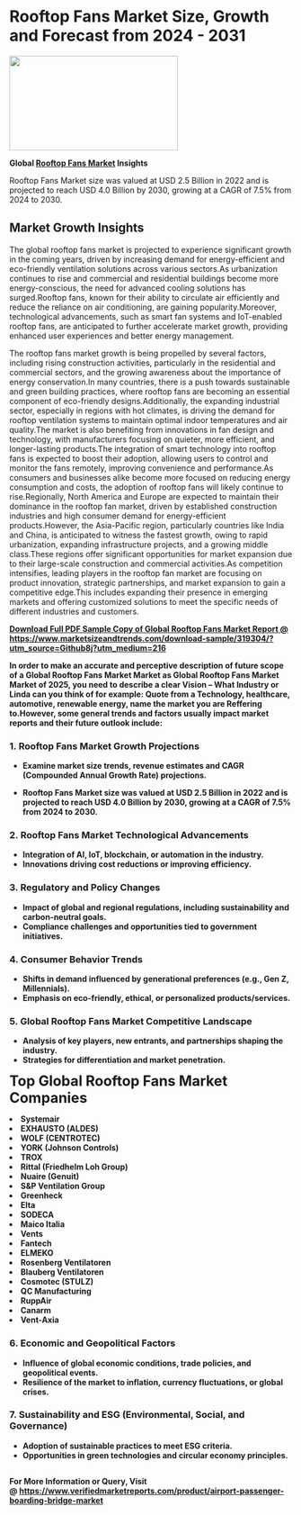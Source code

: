 <H1>Rooftop Fans Market Size, Growth and Forecast from 2024 - 2031</H1><img class="aligncenter size-medium wp-image-584254" src="https://thirdeyenews.in/wp-content/uploads/2024/09/Global-Market-Research-300x168.jpeg" alt="" width="300" height="168" /><p><strong>Global&nbsp;<a href="https://www.marketsizeandtrends.com/download-sample/319304/?utm_source=Github8j?utm_medium=216">Rooftop Fans Market</a> Insights</strong></p><p>Rooftop Fans Market size was valued at USD 2.5 Billion in 2022 and is projected to reach USD 4.0 Billion by 2030, growing at a CAGR of 7.5% from 2024 to 2030.</p><p><h2>Market Growth Insights</h2> <p>The global rooftop fans market is projected to experience significant growth in the coming years, driven by increasing demand for energy-efficient and eco-friendly ventilation solutions across various sectors.As urbanization continues to rise and commercial and residential buildings become more energy-conscious, the need for advanced cooling solutions has surged.Rooftop fans, known for their ability to circulate air efficiently and reduce the reliance on air conditioning, are gaining popularity.Moreover, technological advancements, such as smart fan systems and IoT-enabled rooftop fans, are anticipated to further accelerate market growth, providing enhanced user experiences and better energy management.</p> <p><strong><a href="#"></a></strong></p> <p>The rooftop fans market growth is being propelled by several factors, including rising construction activities, particularly in the residential and commercial sectors, and the growing awareness about the importance of energy conservation.In many countries, there is a push towards sustainable and green building practices, where rooftop fans are becoming an essential component of eco-friendly designs.Additionally, the expanding industrial sector, especially in regions with hot climates, is driving the demand for rooftop ventilation systems to maintain optimal indoor temperatures and air quality.The market is also benefiting from innovations in fan design and technology, with manufacturers focusing on quieter, more efficient, and longer-lasting products.The integration of smart technology into rooftop fans is expected to boost their adoption, allowing users to control and monitor the fans remotely, improving convenience and performance.As consumers and businesses alike become more focused on reducing energy consumption and costs, the adoption of rooftop fans will likely continue to rise.Regionally, North America and Europe are expected to maintain their dominance in the rooftop fan market, driven by established construction industries and high consumer demand for energy-efficient products.However, the Asia-Pacific region, particularly countries like India and China, is anticipated to witness the fastest growth, owing to rapid urbanization, expanding infrastructure projects, and a growing middle class.These regions offer significant opportunities for market expansion due to their large-scale construction and commercial activities.As competition intensifies, leading players in the rooftop fan market are focusing on product innovation, strategic partnerships, and market expansion to gain a competitive edge.This includes expanding their presence in emerging markets and offering customized solutions to meet the specific needs of different industries and customers.</p> <p><strong><a href="#"></p><p><span class=""><strong>Download Full PDF Sample Copy of Global Rooftop Fans Market Report</strong> @ <a href="https://www.marketsizeandtrends.com/download-sample/319304/?utm_source=Github8j?utm_medium=216" target="_blank">https://www.marketsizeandtrends.com/download-sample/319304/?utm_source=Github8j?utm_medium=216</a></span></p><p>In order to make an accurate and perceptive description of future scope of a Global&nbsp;Rooftop Fans Market Market as Global&nbsp;Rooftop Fans Market Market of 2025, you need to describe a clear Vision &ndash; What Industry or Linda can you think of for example: Quote from a Technology, healthcare, automotive, renewable energy, name the market you are Reffering to.However, some general trends and factors usually impact market reports and their future outlook include:</p><h3>1.&nbsp;<strong>Rooftop Fans Market Growth Projections</strong></h3><ul><li>Examine market size trends, revenue estimates and CAGR (Compounded Annual Growth Rate) projections.</li><li><p>Rooftop Fans Market size was valued at USD 2.5 Billion in 2022 and is projected to reach USD 4.0 Billion by 2030, growing at a CAGR of 7.5% from 2024 to 2030.</p></li></ul><h3>2.&nbsp;<strong>Rooftop Fans Market Technological Advancements</strong></h3><ul><li>Integration of AI, IoT, blockchain, or automation in the industry.</li><li>Innovations driving cost reductions or improving efficiency.</li></ul><h3>3.&nbsp;<strong>Regulatory and Policy Changes</strong></h3><ul><li>Impact of global and regional regulations, including sustainability and carbon-neutral goals.</li><li>Compliance challenges and opportunities tied to government initiatives.</li></ul><h3>4.&nbsp;<strong>Consumer Behavior Trends</strong></h3><ul><li>Shifts in demand influenced by generational preferences (e.g., Gen Z, Millennials).</li><li>Emphasis on eco-friendly, ethical, or personalized products/services.</li></ul><h3>5.&nbsp;<strong>Global Rooftop Fans Market Competitive Landscape</strong></h3><ul><li>Analysis of key players, new entrants, and partnerships shaping the industry.</li><li>Strategies for differentiation and market penetration.</li></ul><p data-pm-slice="1 1 []"><span style="color: inherit; font-family: inherit; font-size: 25px;">Top Global Rooftop Fans Market Companies</span></p><div class="" data-test-id=""><p><li>Systemair</li><li> EXHAUSTO (ALDES)</li><li> WOLF (CENTROTEC)</li><li> YORK (Johnson Controls)</li><li> TROX</li><li> Rittal (Friedhelm Loh Group)</li><li> Nuaire (Genuit)</li><li> S&P Ventilation Group</li><li> Greenheck</li><li> Elta</li><li> SODECA</li><li> Maico Italia</li><li> Vents</li><li> Fantech</li><li> ELMEKO</li><li> Rosenberg Ventilatoren</li><li> Blauberg Ventilatoren</li><li> Cosmotec (STULZ)</li><li> QC Manufacturing</li><li> RuppAir</li><li> Canarm</li><li> Vent-Axia</li></p></div><h3>6.&nbsp;<strong>Economic and Geopolitical Factors</strong></h3><ul><li>Influence of global economic conditions, trade policies, and geopolitical events.</li><li>Resilience of the market to inflation, currency fluctuations, or global crises.</li></ul><h3>7.&nbsp;<strong>Sustainability and ESG (Environmental, Social, and Governance)</strong></h3><ul><li>Adoption of sustainable practices to meet ESG criteria.</li><li>Opportunities in green technologies and circular economy principles.</li></ul><h2><strong style="font-size: 14px;">For More Information or Query, Visit @&nbsp;</strong><a style="background-color: #ffffff; font-size: 14px;" href="https://www.marketsizeandtrends.com/report/rooftop-fans-market/" target="_blank">https://www.verifiedmarketreports.com/product/airport-passenger-boarding-bridge-market</a></h2>